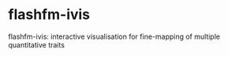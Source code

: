 # flashfm-ivis
flashfm-ivis: interactive visualisation for fine-mapping of multiple quantitative traits
